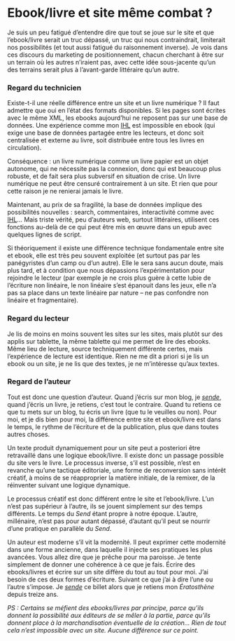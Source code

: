 # Ebook/livre et site même combat ?

Je suis un peu fatigué d’entendre dire que tout se joue sur le site et que l’ebook/livre serait un truc dépassé, un truc qui nous contraindrait, limiterait nos possibilités (et tout aussi fatigué du raisonnement inverse). Je vois dans ces discours du marketing de positionnement, chacun cherchant à être sur un terrain où les autres n’iraient pas, avec cette idée sous-jacente qu’un des terrains serait plus à l’avant-garde littéraire qu’un autre.<span id="more-33940"></span>

### Regard du technicien

Existe-t-il une réelle différence entre un site et un livre numérique ? Il faut admettre que oui en l’état des formats disponibles. Si les pages sont écrites avec le même XML, les ebooks aujourd’hui ne reposent pas sur une base de données. Une expérience comme mon [IHL](HTTP://IHL.TCROUZET.COM/) est impossible en ebook (qui exige une base de données partagée entre les lecteurs, et donc soit centralisée et externe au livre, soit distribuée entre tous les livres en circulation).

Conséquence : un livre numérique comme un livre papier est un objet autonome, qui ne nécessite pas la connexion, donc qui est beaucoup plus robuste, et de fait sera plus subversif en situation de crise. Un livre numérique ne peut être censuré contrairement à un site. Et rien que pour cette raison je ne renierai jamais le livre.

Maintenant, au prix de sa fragilité, la base de données implique des possibilités nouvelles : search, commentaires, interactivité comme avec [IHL](HTTP://IHL.TCROUZET.COM/)… Mais triste vérité, peu d’auteurs web, surtout littéraires, utilisent ces fonctions au-delà de ce qui peut être mis en œuvre dans un epub avec quelques lignes de script.

Si théoriquement il existe une différence technique fondamentale entre site et ebook, elle est très peu souvent exploitée (et surtout pas par les panégyristes d’un camp ou d’un autre). Elle le sera sans aucun doute, mais plus tard, et à condition que nous dépassions l’expérimentation pour rejoindre le lecteur (par exemple je ne crois plus guère à cette lubie de l’écriture non linéaire, le non linéaire s’est épanouit dans les jeux, elle n’a pas sa place dans un texte linéaire par nature – ne pas confondre non linéaire et fragmentaire).

### Regard du lecteur

Je lis de moins en moins souvent les sites sur les sites, mais plutôt sur des applis sur tablette, la même tablette qui me permet de lire des ebooks. Même lieu de lecture, source techniquement différente certes, mais l’expérience de lecture est identique. Rien ne me dit a priori si je lis un ebook ou un site, je ne lis que des textes, je ne m’intéresse qu’aux textes.

### Regard de l’auteur

Tout est donc une question d’auteur. Quand j’écris sur mon blog, je *[sende](https://tcrouzet.com/tag/send/)*, quand j’écris un livre, je retiens, c’est tout le contraire. Quand tu retiens ce que tu mets sur un blog, tu écris un livre (que tu le veuilles ou non). Pour moi, et je dis bien pour moi, la différence entre site et ebook/livre est dans le temps, le rythme de l’écriture et de la publication, plus que dans toutes autres choses.

Un texte produit dynamiquement pour un site peut a posteriori être retravaillé dans une logique ebook/livre. Il existe donc un passage possible du site vers le livre. Le processus inverse, s’il est possible, n’est en revanche qu’une tactique éditoriale, une forme de reconversion sans intérêt créatif, à moins de se réapproprier la matière initiale, de la remixer, de la réinventer suivant une logique dynamique.

Le processus créatif est donc différent entre le site et l’ebook/livre. L’un n’est pas supérieur à l’autre, ils se jouent simplement sur des temps différents. Le temps du *Send* étant propre à notre époque. L’autre, millénaire, n’est pas pour autant dépassé, d’autant qu’il peut se nourrir d’une pratique en parallèle du *Send*.

Un auteur est moderne s’il vit la modernité. Il peut exprimer cette modernité dans une forme ancienne, dans laquelle il injecte ses pratiques les plus avancées. Vous allez dire que je prêche pour ma paroisse. Je tente simplement de donner une cohérence à ce que je fais. Écrire des ebooks/livres et écrire sur un site diffère du tout au tout pour moi. J’ai besoin de ces deux formes d’écriture. Suivant ce que j’ai à dire l’une ou l’autre s’impose. Je *[sende](https://tcrouzet.com/tag/send/)* ce billet alors que je retiens mon *Ératosthène* depuis treize ans.

*PS : Certains se méfient des ebooks/livres par principe, parce qu’ils donnent la possibilité aux éditeurs de se mêler à la partie, parce qu’ils donnent place à la marchandisation éventuelle de la création… Rien de tout cela n’est impossible avec un site. Aucune différence sur ce point.*